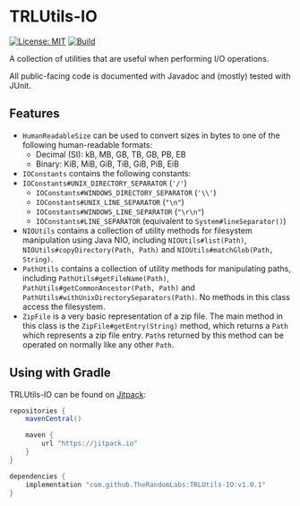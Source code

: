 # TRLUtils-IO

[![License: MIT](https://img.shields.io/badge/License-MIT-yellow.svg)](https://opensource.org/licenses/MIT)
[![Build](https://jitci.com/gh/TheRandomLabs/TRLUtils-IO/svg)](https://jitci.com/gh/TheRandomLabs/TRLUtils-IO)

A collection of utilities that are useful when performing I/O operations.

All public-facing code is documented with Javadoc and (mostly) tested with JUnit.

## Features

* `HumanReadableSize` can be used to convert sizes in bytes to one of the following human-readable
formats:
	* Decimal (SI): kB, MB, GB, TB, GB, PB, EB
	* Binary: KiB, MiB, GiB, TiB, GiB, PiB, EiB
* `IOConstants` contains the following constants:
* `IOConstants#UNIX_DIRECTORY_SEPARATOR` (`'/'`)
	* `IOConstants#WINDOWS_DIRECTORY_SEPARATOR` (`'\\'`)
	* `IOConstants#UNIX_LINE_SEPARATOR` (`"\n"`)
	* `IOConstants#WINDOWS_LINE_SEPARATOR` (`"\r\n"`)
	* `IOConstants#LINE_SEPARATOR` (equivalent to `System#lineSeparator()`)
* `NIOUtils` contains a collection of utility methods for filesystem manipulation using Java NIO,
including `NIOUtils#list(Path)`, `NIOUtils#copyDirectory(Path, Path)` and
`NIOUtils#matchGlob(Path, String)`.
* `PathUtils` contains a collection of utility methods for manipulating paths,
including `PathUtils#getFileName(Path)`, `PathUtils#getCommonAncestor(Path, Path)` and
`PathUtils#withUnixDirectorySeparators(Path)`. No methods in this class access the filesystem.
* `ZipFile` is a very basic representation of a zip file. The main method in this class is the
`ZipFile#getEntry(String)` method, which returns a `Path` which represents a zip file entry.
`Path`s returned by this method can be operated on normally like any other `Path`.

## Using with Gradle

TRLUtils-IO can be found on [Jitpack](https://jitpack.io/):

```groovy
repositories {
	mavenCentral()

	maven {
		url "https://jitpack.io"
	}
}

dependencies {
	implementation "com.github.TheRandomLabs:TRLUtils-IO:v1.0.1"
}
```
